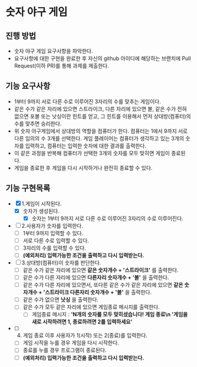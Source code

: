 # 숫자 야구 게임
## 진행 방법
* 숫자 야구 게임 요구사항을 파악한다.
* 요구사항에 대한 구현을 완료한 후 자신의 github 아이디에 해당하는 브랜치에 Pull Request(이하 PR)를 통해 과제를 제출한다.

## 기능 요구사항
* 1부터 9까지 서로 다른 수로 이루어진 3자리의 수를 맞추는 게임이다.
* 같은 수가 같은 자리에 있으면 스트라이크, 다른 자리에 있으면 볼, 같은 수가 전혀 없으면 포볼 또는 낫싱이란 힌트를 얻고, 그 힌트를 이용해서 먼저 상대방(컴퓨터)의 수를 맞추면 승리한다.
* 위 숫자 야구게임에서 상대방의 역할을 컴퓨터가 한다. 컴퓨터는 1에서 9까지 서로 다른 임의의 수 3개를 선택한다. 게임 플레이어는 컴퓨터가 생각하고 있는 3개의 숫자를 입력하고, 컴퓨터는 입력한 숫자에 대한 결과를 출력한다.
* 이 같은 과정을 반복해 컴퓨터가 선택한 3개의 숫자를 모두 맞히면 게임이 종료된다.
* 게임을 종료한 후 게임을 다시 시작하거나 완전히 종료할 수 있다.

## 기능 구현목록

- [x] 1.게임이 시작된다.
    - [x] 숫자가 생성된다.
        - [x] 숫자는 1부터 9까지 서로 다른 수로 이루어진 3자리의 수로 이루어진다.

- [ ] 2.사용자가 숫자를 입력한다.
    - [ ] 1부터 9까지 입력할 수 있다.
    - [ ] 서로 다른 수로 입력할 수 있다.
    - [ ] 3자리의 수를 입력할 수 있다.
    - [ ] **(예외처리) 입력가능한 조건을 출력하고 다시 입력받는다.**

- [ ] 3.상대방(컴퓨터)이 숫자를 판단한다.
    - [ ] 같은 수가 같은 자리에 있으면 **같은 숫자개수 + '스트라이크'** 를 출력한다.
    - [ ] 같은 수가 다른 자리에 있으면 **다른자리 숫자개수 + '볼'** 을 출력한다.
    - [ ] 같은 수가 다른 자리에 있으면서, 또다른 같은 수가 같은 자리에 있으면  **같은 숫자개수 + '스트라이크 다른자리 숫자개수 + '볼'** 을 출력한다.
    - [ ] 같은 수가 없으면 **낫싱** 을 출력한다.
    - [ ] 같은 수가 모두 같은 자리에 있으면 게임종료 메시지를 출력한다.
        - [ ] 게임종료 메시지 : **'N개의 숫자를 모두 맞히셨습니다! 게임 종료\n '게임을 새로 시작하려면 1, 종료하려면 2를 입력하세요'**

- [ ] 4. 게임 종료 이후 사용자가 1(시작) 또는 2(종료)를 입력한다.
    - [ ] 게임 시작을 누를 경우 게임을 다시 시작한다.
    - [ ] 종료를 누를 경우 프로그램이 종료된다.
    - [ ] **(예외처리) 입력가능한 조건을 출력하고 다시 입력받는다.**